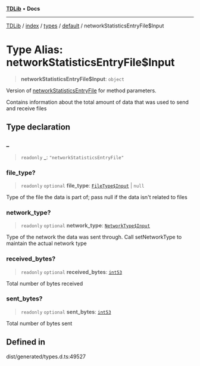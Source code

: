 [**TDLib**](../../../../../../README.md) • **Docs**

***

[TDLib](../../../../../../modules.md) / [index](../../../../../README.md) / [types](../../../README.md) / [default](../README.md) / networkStatisticsEntryFile$Input

# Type Alias: networkStatisticsEntryFile$Input

> **networkStatisticsEntryFile$Input**: `object`

Version of [networkStatisticsEntryFile](networkStatisticsEntryFile.md) for method parameters.

Contains information about the total amount of data that was used to send and receive files

## Type declaration

### \_

> `readonly` **\_**: `"networkStatisticsEntryFile"`

### file\_type?

> `readonly` `optional` **file\_type**: [`FileType$Input`](FileType$Input.md) \| `null`

Type of the file the data is part of; pass null if the data isn't related to files

### network\_type?

> `readonly` `optional` **network\_type**: [`NetworkType$Input`](NetworkType$Input.md)

Type of the network the data was sent through. Call setNetworkType to maintain the actual network type

### received\_bytes?

> `readonly` `optional` **received\_bytes**: [`int53`](int53-1.md)

Total number of bytes received

### sent\_bytes?

> `readonly` `optional` **sent\_bytes**: [`int53`](int53-1.md)

Total number of bytes sent

## Defined in

dist/generated/types.d.ts:49527

